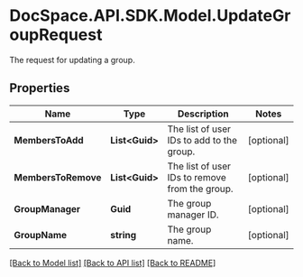 # DocSpace.API.SDK.Model.UpdateGroupRequest
The request for updating a group.

## Properties

Name | Type | Description | Notes
------------ | ------------- | ------------- | -------------
**MembersToAdd** | **List&lt;Guid&gt;** | The list of user IDs to add to the group. | [optional] 
**MembersToRemove** | **List&lt;Guid&gt;** | The list of user IDs to remove from the group. | [optional] 
**GroupManager** | **Guid** | The group manager ID. | [optional] 
**GroupName** | **string** | The group name. | [optional] 

[[Back to Model list]](../README.md#documentation-for-models) [[Back to API list]](../README.md#documentation-for-api-endpoints) [[Back to README]](../README.md)

